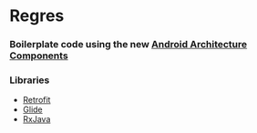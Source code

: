 # Regres

### Boilerplate code using the new [Android Architecture Components](https://developer.android.com/topic/libraries/architecture/)

### Libraries
* [Retrofit](https://square.github.io/retrofit/)
* [Glide](https://github.com/bumptech/glide)
* [RxJava](https://github.com/ReactiveX/RxJava)
